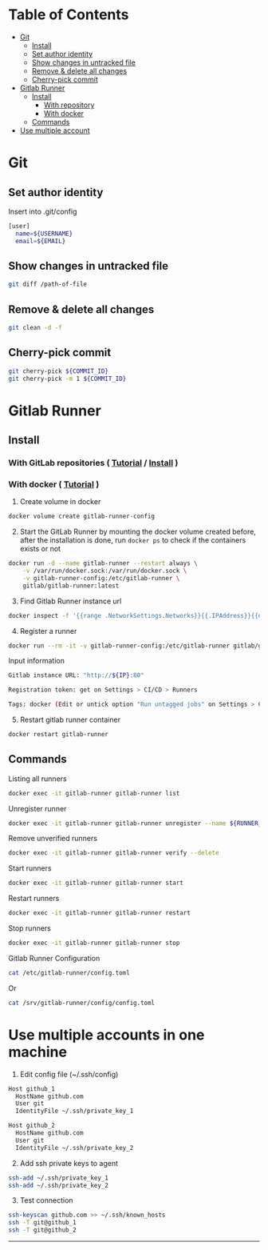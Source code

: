 # Table of Contents

- [Git](#git)
  - [Install](https://linuxconfig.org/install-git-in-linux-redhat-8)
  - [Set author identity](#set-author-identity)
  - [Show changes in untracked file](#show-changes-in-untracked-file)
  - [Remove & delete all changes](#remove--delete-all-changes)
  - [Cherry-pick commit](#cherry-pick-commit)
- [Gitlab Runner](#gitlab-runner)
  - [Install](#install)
    - [With repository](#with-gitlab-repositories--tutorial--install)
    - [With docker](#with-docker--tutorial)
  - [Commands](#commands)
- [Use multiple account](#use-multiple-accounts-in-one-machine)

# Git

## Set author identity

Insert into .git/config

```bash
[user]
  name=${USERNAME}
  email=${EMAIL}
```

## Show changes in untracked file

```bash
git diff /path-of-file
```

## Remove & delete all changes

```bash
git clean -d -f
```

## Cherry-pick commit

```bash
git cherry-pick ${COMMIT_ID}
git cherry-pick -m 1 ${COMMIT_ID}
```

# Gitlab Runner

## Install

### With GitLab repositories ( [Tutorial](https://www.youtube.com/watch?v=G8ZONHOTAQk&ab_channel=ValentinDespa) / [Install](https://docs.gitlab.com/runner/install/linux-repository.html) )

### With docker ( [Tutorial](https://www.youtube.com/watch?v=JLdPiq0owUM&ab_channel=Raaviblog) )

1. Create volume in docker

```bash
docker volume create gitlab-runner-config
```

2. Start the GitLab Runner by mounting the docker volume created before,
   after the installation is done, run `docker ps` to check if the containers exists or not

```bash
docker run -d --name gitlab-runner --restart always \
    -v /var/run/docker.sock:/var/run/docker.sock \
    -v gitlab-runner-config:/etc/gitlab-runner \
    gitlab/gitlab-runner:latest
```

3. Find Gitlab Runner instance url

```bash
docker inspect -f '{{range .NetworkSettings.Networks}}{{.IPAddress}}{{end}}' ${CONTAINER_ID_GITLAB}
```

4. Register a runner

```bash
docker run --rm -it -v gitlab-runner-config:/etc/gitlab-runner gitlab/gitlab-runner register
```

Input information

```bash
Gitlab instance URL: "http://${IP}:80"

Registration token: get on Settings > CI/CD > Runners

Tags: docker (Edit or untick option "Run untagged jobs" on Settings > CI/CD > Runners > Edit runner)
```

5. Restart gitlab runner container

```bash
docker restart gitlab-runner
```

## Commands

Listing all runners

```bash
docker exec -it gitlab-runner gitlab-runner list
```

Unregister runner

```bash
docker exec -it gitlab-runner gitlab-runner unregister --name ${RUNNER_ID}
```

Remove unverified runners

```bash
docker exec -it gitlab-runner gitlab-runner verify --delete
```

Start runners

```bash
docker exec -it gitlab-runner gitlab-runner start
```

Restart runners

```bash
docker exec -it gitlab-runner gitlab-runner restart
```

Stop runners

```bash
docker exec -it gitlab-runner gitlab-runner stop
```

Gitlab Runner Configuration

```bash
cat /etc/gitlab-runner/config.toml
```

Or

```bash
cat /srv/gitlab-runner/config/config.toml
```

# Use multiple accounts in one machine

1. Edit config file (~/.ssh/config)

```bash
Host github_1
  HostName github.com
  User git
  IdentityFile ~/.ssh/private_key_1

Host github_2
  HostName github.com
  User git
  IdentityFile ~/.ssh/private_key_2
```

2. Add ssh private keys to agent

```bash
ssh-add ~/.ssh/private_key_1
ssh-add ~/.ssh/private_key_2
```

3. Test connection

```bash
ssh-keyscan github.com >> ~/.ssh/known_hosts
ssh -T git@github_1
ssh -T git@github_2
```

---
